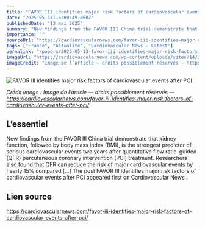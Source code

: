 ```yaml
---
title: "FAVOR III identifies major risk factors of cardiovascular events after PCI"
date: "2025-05-13T15:00:49.000Z"
publishedDate: "13 mai 2025"
summary: "New findings from the FAVOR III China trial demonstrate that kidney function, followed by body mass index (BMI), is the strongest predictor of serious cardiovascular events two years after quantitative flow ratio-guided (QFR) percutaneous coronary intervention (PCI) treatment. Researchers also found that QFR can reduce the risk of major cardiovascular events by nearly 15% compared [&#8230;] The post FAVOR III identifies major risk factors of cardiovascular events after PCI appeared first on Cardiovascular News ."
importance: ""
sourceUrl: "https://cardiovascularnews.com/favor-iii-identifies-major-risk-factors-of-cardiovascular-events-after-pci/"
tags: ["France", "Actualité", "Cardiovascular News — Latest"]
permalink: "/papers/2025-05-13-favor-iii-identifies-major-risk-factors-of-cardiovascular-events-after-pci"
imageUrl: "https://cardiovascularnews.com/wp-content/uploads/sites/14/2025/05/Dr_edited.jpg"
imageCredit: "Image de l’article — droits possiblement réservés — https://cardiovascularnews.com/favor-iii-identifies-major-risk-factors-of-cardiovascular-events-after-pci/"
---
```


![FAVOR III identifies major risk factors of cardiovascular events after PCI](https://cardiovascularnews.com/wp-content/uploads/sites/14/2025/05/Dr_edited.jpg)

*Crédit image : Image de l’article — droits possiblement réservés — https://cardiovascularnews.com/favor-iii-identifies-major-risk-factors-of-cardiovascular-events-after-pci/*

## L’essentiel

New findings from the FAVOR III China trial demonstrate that kidney function, followed by body mass index (BMI), is the strongest predictor of serious cardiovascular events two years after quantitative flow ratio-guided (QFR) percutaneous coronary intervention (PCI) treatment. Researchers also found that QFR can reduce the risk of major cardiovascular events by nearly 15% compared [&#8230;] The post FAVOR III identifies major risk factors of cardiovascular events after PCI appeared first on Cardiovascular News .

## Lien source

https://cardiovascularnews.com/favor-iii-identifies-major-risk-factors-of-cardiovascular-events-after-pci/
